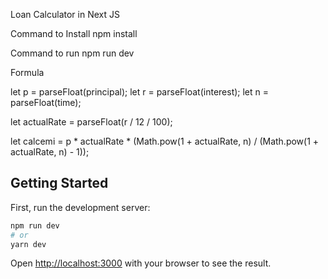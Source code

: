 Loan Calculator in Next JS

Command to Install npm install

Command to run npm run dev

Formula

  let p = parseFloat(principal);
  let r = parseFloat(interest);
  let n = parseFloat(time);

  let actualRate = parseFloat(r / 12 / 100);

  let calcemi =
    p *
    actualRate *
    (Math.pow(1 + actualRate, n) / (Math.pow(1 + actualRate, n) - 1));


## Getting Started

First, run the development server:

```bash
npm run dev
# or
yarn dev
```

Open [http://localhost:3000](http://localhost:3000) with your browser to see the result.



